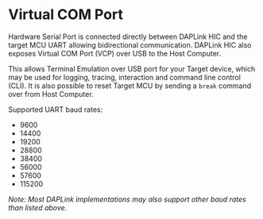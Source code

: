 # Virtual COM Port

Hardware Serial Port is connected directly between DAPLink HIC and the target MCU UART allowing bidirectional communication.
DAPLink HIC also exposes Virtual COM Port (VCP) over USB to the Host Computer.

This allows Terminal Emulation over USB port for your Target device, which may be used for logging, tracing, interaction and command line control (CLI).
It is also possible to reset Target MCU by sending a `break` command over from Host Computer.

Supported UART baud rates:
* 9600
* 14400
* 19200
* 28800
* 38400
* 56000
* 57600
* 115200

*Note: Most DAPLink implementations may also support other baud rates than listed above.*

